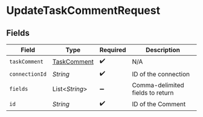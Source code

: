 # UpdateTaskCommentRequest


## Fields

| Field                                             | Type                                              | Required                                          | Description                                       |
| ------------------------------------------------- | ------------------------------------------------- | ------------------------------------------------- | ------------------------------------------------- |
| `taskComment`                                     | [TaskComment](../../models/shared/TaskComment.md) | :heavy_check_mark:                                | N/A                                               |
| `connectionId`                                    | *String*                                          | :heavy_check_mark:                                | ID of the connection                              |
| `fields`                                          | List\<*String*>                                   | :heavy_minus_sign:                                | Comma-delimited fields to return                  |
| `id`                                              | *String*                                          | :heavy_check_mark:                                | ID of the Comment                                 |